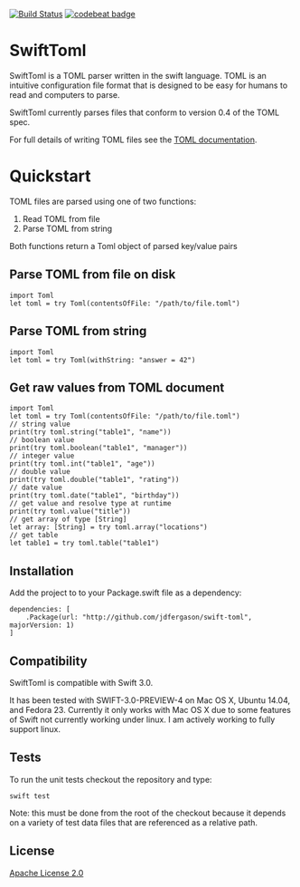 [![Build Status](https://travis-ci.org/jdfergason/swift-toml.svg?branch=master)](https://travis-ci.org/jdfergason/swift-toml)
[![codebeat badge](https://codebeat.co/badges/21ffbe72-dd12-4d9d-ad01-cfdf423ea5fa)](https://codebeat.co/projects/github-com-jdfergason-swift-toml)

# SwiftToml

SwiftToml is a TOML parser written in the swift language.  TOML is an intuitive
configuration file format that is designed to be easy for humans to read and
computers to parse.

SwiftToml currently parses files that conform to version 0.4 of the TOML spec.

For full details of writing TOML files see the [TOML documentation](https://github.com/toml-lang/toml).

# Quickstart

TOML files are parsed using one of two functions:

1. Read TOML from file
2. Parse TOML from string

Both functions return a Toml object of parsed key/value pairs

## Parse TOML from file on disk

    import Toml
    let toml = try Toml(contentsOfFile: "/path/to/file.toml")

## Parse TOML from string

    import Toml
    let toml = try Toml(withString: "answer = 42")

## Get raw values from TOML document

    import Toml
    let toml = try Toml(contentsOfFile: "/path/to/file.toml")
    // string value
    print(try toml.string("table1", "name"))
    // boolean value
    print(try toml.boolean("table1", "manager"))
    // integer value
    print(try toml.int("table1", "age"))
    // double value
    print(try toml.double("table1", "rating"))
    // date value
    print(try toml.date("table1", "birthday"))
    // get value and resolve type at runtime
    print(try toml.value("title"))
    // get array of type [String]
    let array: [String] = try toml.array("locations")
    // get table
    let table1 = try toml.table("table1")

## Installation

Add the project to  to your Package.swift file as a dependency:

    dependencies: [
        .Package(url: "http://github.com/jdfergason/swift-toml", majorVersion: 1)
    ]

## Compatibility

SwiftToml is compatible with Swift 3.0.

It has been tested with SWIFT-3.0-PREVIEW-4 on Mac OS X, Ubuntu 14.04, and Fedora 23.  Currently it only works with Mac OS X due to some features of Swift not currently working under linux.  I am actively working to fully support linux.

## Tests

To run the unit tests checkout the repository and type:

    swift test

Note: this must be done from the root of the checkout because it depends on a variety of test data files
that are referenced as a relative path.

## License

[Apache License 2.0](http://www.apache.org/licenses/LICENSE-2.0.txt)
